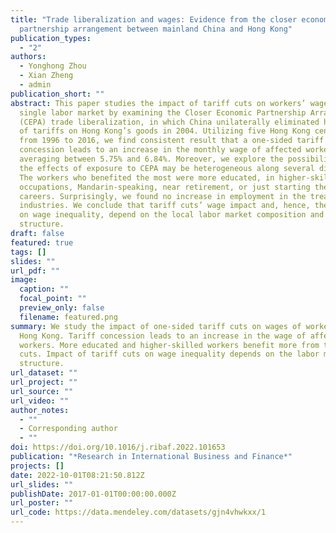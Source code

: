 ```yaml
---
title: "Trade liberalization and wages: Evidence from the closer economic
  partnership arrangement between mainland China and Hong Kong"
publication_types:
  - "2"
authors:
  - Yonghong Zhou
  - Xian Zheng
  - admin
publication_short: ""
abstract: This paper studies the impact of tariff cuts on workers’ wages in a
  single labor market by examining the Closer Economic Partnership Arrangement
  (CEPA) trade liberalization, in which China unilaterally eliminated hundreds
  of tariffs on Hong Kong’s goods in 2004. Utilizing five Hong Kong censuses
  from 1996 to 2016, we find consistent result that a one-sided tariff
  concession leads to an increase in the monthly wage of affected workers,
  averaging between 5.75% and 6.84%. Moreover, we explore the possibility that
  the effects of exposure to CEPA may be heterogeneous along several dimensions.
  The workers who benefited the most were more educated, in higher-skilled
  occupations, Mandarin-speaking, near retirement, or just starting their
  careers. Surprisingly, we found no increase in employment in the treated
  industries. We conclude that tariff cuts’ wage impact and, hence, their impact
  on wage inequality, depend on the local labor market composition and
  structure.
draft: false
featured: true
tags: []
slides: ""
url_pdf: ""
image:
  caption: ""
  focal_point: ""
  preview_only: false
  filename: featured.png
summary: We study the impact of one-sided tariff cuts on wages of workers in
  Hong Kong. Tariff concession leads to an increase in the wage of affected
  workers. More educated and higher-skilled workers benefit more from the tariff
  cuts. Impact of tariff cuts on wage inequality depends on the labor market
  structure.
url_dataset: ""
url_project: ""
url_source: ""
url_video: ""
author_notes:
  - ""
  - Corresponding author
  - ""
doi: https://doi.org/10.1016/j.ribaf.2022.101653
publication: "*Research in International Business and Finance*"
projects: []
date: 2022-10-01T08:21:50.812Z
url_slides: ""
publishDate: 2017-01-01T00:00:00.000Z
url_poster: ""
url_code: https://data.mendeley.com/datasets/gjn4vhwkxx/1
---
```

